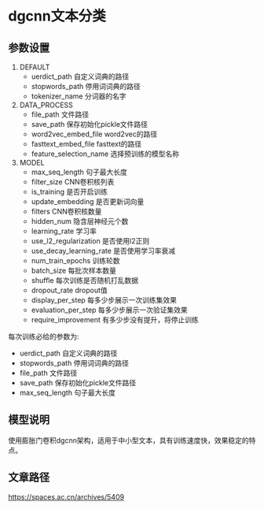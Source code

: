 # dgcnn文本分类
## 参数设置
1. DEFAULT
    - uerdict_path 自定义词典的路径
    - stopwords_path 停用词词典的路径
    - tokenizer_name 分词器的名字
2. DATA_PROCESS
    - file_path 文件路径
    - save_path 保存初始化pickle文件路径
    - word2vec_embed_file word2vec的路径
    - fasttext_embed_file fasttext的路径
    - feature_selection_name 选择预训练的模型名称
3. MODEL
    - max_seq_length 句子最大长度
    - filter_size CNN卷积核列表
    - is_training 是否开启训练
    - update_embedding 是否更新词向量
    - filters CNN卷积核数量
    - hidden_num 隐含层神经元个数
    - learning_rate 学习率
    - use_l2_regularization 是否使用l2正则
    - use_decay_learning_rate 是否使用学习率衰减
    - num_train_epochs 训练轮数
    - batch_size 每批次样本数量
    - shuffle 每次训练是否随机打乱数据
    - dropout_rate dropout值
    - display_per_step 每多少步展示一次训练集效果
    - evaluation_per_step 每多少步展示一次验证集效果
    - require_improvement 有多少步没有提升，将停止训练  
    
每次训练必给的参数为:
* uerdict_path 自定义词典的路径
* stopwords_path 停用词词典的路径
* file_path 文件路径
* save_path 保存初始化pickle文件路径
* max_seq_length 句子最大长度

## 模型说明
使用膨胀门卷积dgcnn架构，适用于中小型文本，具有训练速度快，效果稳定的特点。

## 文章路径
https://spaces.ac.cn/archives/5409